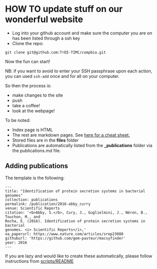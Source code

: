 # HOW TO update stuff on our wonderful website

* Log into your github account and make sure the computer you are on has been listed through a ssh key
* Clone the repo:

`git clone git@github.com:TrEE-TIMC/compbio.git`


Now the fun can start!

NB: if you want to avoid to enter your SSH passphrase upon each action, you can used `ssh-add` once and for all on your computer.


So then the process is:
- make changes to the site
- push
- take a coffee!
- look at the webpage!


To be noted:
* Index page is HTML
* The rest are markdown pages. See [here for a cheat sheet.](https://www.markdownguide.org/cheat-sheet/)
* Stored files are in the **files** folder
* Publications are automatically listed from the **_publications** folder via the publications.md file.


## Adding publications

The template is the following:


	---
	title: "Identification of protein secretion systems in bacterial genomes"
	collection: publications
	permalink: /publication/2016-abby_curry
	venue: Scientific Reports
	citation: '<b>Abby, S.</b>, Cury, J., Guglielmini, J., Néron, B., Touchon, M., and
	Rocha, E. (2016). Identification of protein secretion systems in bacterial
	genomes. <i> Scientific Reports</i>,'
	oa_paperurl: https://www.nature.com/articles/srep23080
	githuburl: 'https://github.com/gem-pasteur/macsyfinder'
	year: 2016
	---

If you are lazy and would like to create these automatically, please follow
instructions from [scripts/README](https://github.com/TrEE-TIMC/compbio/blob/gh-pages/scripts/README.md)

